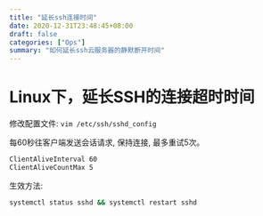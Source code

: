 ```yaml
---
title: "延长ssh连接时间"
date: 2020-12-31T23:48:45+08:00
draft: false
categories: ["Ops"]
summary: "如何延长ssh云服务器的静默断开时间"
---
```


# Linux下，延长SSH的连接超时时间

修改配置文件: `vim /etc/ssh/sshd_config`

每60秒往客户端发送会话请求, 保持连接, 最多重试5次。

```bash
ClientAliveInterval 60
ClientAliveCountMax 5
```

生效方法:
```bash
systemctl status sshd && systemctl restart sshd
```
